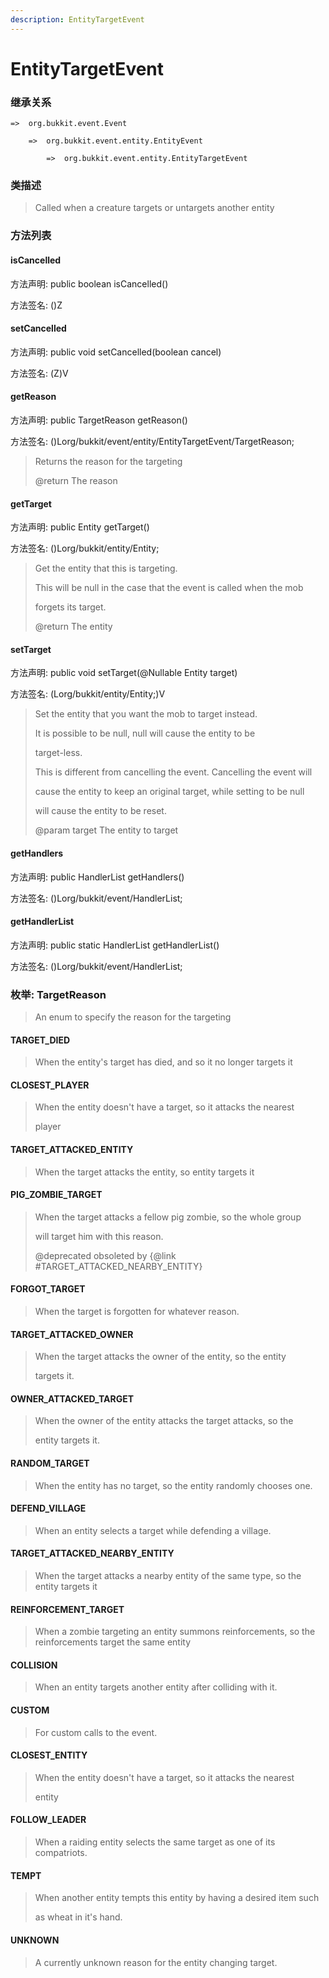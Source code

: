 ```yaml
---
description: EntityTargetEvent
---
```


# EntityTargetEvent

### 继承关系

    =>  org.bukkit.event.Event

        =>  org.bukkit.event.entity.EntityEvent

            =>  org.bukkit.event.entity.EntityTargetEvent

### 类描述

> Called when a creature targets or untargets another entity

### 方法列表

#### isCancelled

方法声明: public boolean isCancelled()

方法签名: ()Z

#### setCancelled

方法声明: public void setCancelled(boolean cancel)

方法签名: (Z)V

#### getReason

方法声明: public TargetReason getReason()

方法签名: ()Lorg/bukkit/event/entity/EntityTargetEvent/TargetReason;

> Returns the reason for the targeting
>
> @return The reason

#### getTarget

方法声明: public Entity getTarget()

方法签名: ()Lorg/bukkit/entity/Entity;

> Get the entity that this is targeting.
>
> <p>
>
> This will be null in the case that the event is called when the mob
>
> forgets its target.
>
> @return The entity

#### setTarget

方法声明: public void setTarget(@Nullable Entity target)

方法签名: (Lorg/bukkit/entity/Entity;)V

> Set the entity that you want the mob to target instead.
>
> <p>
>
> It is possible to be null, null will cause the entity to be
>
> target-less.
>
> <p>
>
> This is different from cancelling the event. Cancelling the event will
>
> cause the entity to keep an original target, while setting to be null
>
> will cause the entity to be reset.
>
> @param target The entity to target

#### getHandlers

方法声明: public HandlerList getHandlers()

方法签名: ()Lorg/bukkit/event/HandlerList;

#### getHandlerList

方法声明: public static HandlerList getHandlerList()

方法签名: ()Lorg/bukkit/event/HandlerList;

### 枚举: TargetReason

> An enum to specify the reason for the targeting

#### TARGET_DIED

> When the entity's target has died, and so it no longer targets it

#### CLOSEST_PLAYER

> When the entity doesn't have a target, so it attacks the nearest
>
> player

#### TARGET_ATTACKED_ENTITY

> When the target attacks the entity, so entity targets it

#### PIG_ZOMBIE_TARGET

> When the target attacks a fellow pig zombie, so the whole group
>
> will target him with this reason.
>
> @deprecated obsoleted by {@link #TARGET_ATTACKED_NEARBY_ENTITY}

#### FORGOT_TARGET

> When the target is forgotten for whatever reason.

#### TARGET_ATTACKED_OWNER

> When the target attacks the owner of the entity, so the entity
>
> targets it.

#### OWNER_ATTACKED_TARGET

> When the owner of the entity attacks the target attacks, so the
>
> entity targets it.

#### RANDOM_TARGET

> When the entity has no target, so the entity randomly chooses one.

#### DEFEND_VILLAGE

> When an entity selects a target while defending a village.

#### TARGET_ATTACKED_NEARBY_ENTITY

> When the target attacks a nearby entity of the same type, so the entity targets it

#### REINFORCEMENT_TARGET

> When a zombie targeting an entity summons reinforcements, so the reinforcements target the same entity

#### COLLISION

> When an entity targets another entity after colliding with it.

#### CUSTOM

> For custom calls to the event.

#### CLOSEST_ENTITY

> When the entity doesn't have a target, so it attacks the nearest
>
> entity

#### FOLLOW_LEADER

> When a raiding entity selects the same target as one of its compatriots.

#### TEMPT

> When another entity tempts this entity by having a desired item such
>
> as wheat in it's hand.

#### UNKNOWN

> A currently unknown reason for the entity changing target.